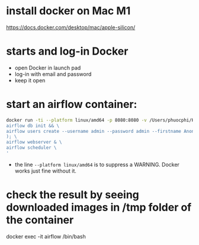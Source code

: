 # install docker on Mac M1
https://docs.docker.com/desktop/mac/apple-silicon/

# starts and log-in Docker
- open Docker in launch pad
- log-in with email and password
- keep it open

# start an airflow container:
```sh
docker run -ti --platform linux/amd64 -p 8080:8080 -v /Users/phuocphi/HCL/data-pipelines-with-apache-airflow-master/chapter02/dags/download_rocket_launches.py:/opt/airflow/dags/download_rocket_launches.py --entrypoint=/bin/bash --name airflow apache/airflow:2.0.0-python3.8 -c '(\
airflow db init && \
airflow users create --username admin --password admin --firstname Anonymous --lastname Admin --role Admin --email admin@example.org \
); \
airflow webserver & \
airflow scheduler \
'
```
- the line `--platform linux/amd64` is to suppress a WARNING. Docker works just fine without it.

# check the result by seeing downloaded images in /tmp folder of the container
docker exec -it airflow /bin/bash